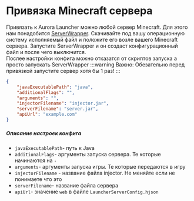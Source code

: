 # Привязка Minecraft сервера
Привязать к Aurora Launcher можно любой сервер Minecraft. Для этого нам понадобится [ServerWrapper](https://github.com/AuroraTeam/ServerWrapper/releases).
Скачивайте под вашу операционную систему исполняемый файл и положите его возле вашего Minecraft сервера. Запустите ServerWrapper и он создаст конфигурационный файл и после чего выключится.  
Послее настройки конфига можно отказатся от скриптов запуска а просто запускать ServerWrapper
:::warning Важно:
Обезательно перед привязкой запустите сервер хотя бы 1 раз!
:::
```json
{
    "javaExecutablePath": "java",
    "additionalFlags": "",
    "arguments": "",
    "injectorFilename": "injector.jar",
    "serverFilename": "server.jar",
    "apiUrl": "example.com"
}
```

##### Описание настроек конфига

- `javaExecutablePath`- путь к Java  
- `additionalFlags`- аргументы запуска сервера. Те которые начинаются на `-`  
- `arguments`- аргументы запуска игры. Те которые передаются в игру  
- `injectorFilename` - название файла injector. Не меняйте если не понимаете что это  
- `serverFilename`- название файла сервера  
- `apiUrl`- значение `web` в файле `LauncherServerConfig.hjson`